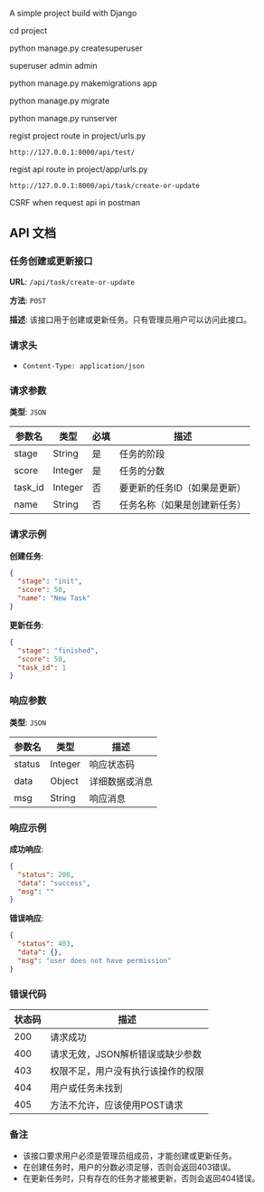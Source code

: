 A simple project build with Django



cd project 

python manage.py createsuperuser

superuser
admin
admin

python manage.py makemigrations app

python manage.py migrate


python manage.py runserver

regist project route in project/urls.py

```
http://127.0.0.1:8000/api/test/     
```
regist api route in project/app/urls.py

```
http://127.0.0.1:8000/api/task/create-or-update
```

 CSRF when request api in postman

## API 文档

### 任务创建或更新接口

**URL**: `/api/task/create-or-update`

**方法**: `POST`

**描述**: 该接口用于创建或更新任务。只有管理员用户可以访问此接口。

### 请求头

- `Content-Type: application/json`

### 请求参数

**类型**: `JSON`

| 参数名     | 类型   | 必填 | 描述                          |
|------------|--------|------|-------------------------------|
| stage      | String | 是   | 任务的阶段                    |
| score      | Integer| 是   | 任务的分数                    |
| task_id    | Integer| 否   | 要更新的任务ID（如果是更新）  |
| name       | String | 否   | 任务名称（如果是创建新任务）  |

### 请求示例

**创建任务**:

```json
{
  "stage": "init",
  "score": 50,
  "name": "New Task"
}
```

**更新任务**:

```json
{
  "stage": "finished",
  "score": 50,
  "task_id": 1
}
```

### 响应参数

**类型**: `JSON`

| 参数名    | 类型   | 描述                      |
|-----------|--------|---------------------------|
| status    | Integer| 响应状态码                |
| data      | Object | 详细数据或消息            |
| msg       | String | 响应消息                  |

### 响应示例

**成功响应**:

```json
{
  "status": 200,
  "data": "success",
  "msg": ""
}
```

**错误响应**:

```json
{
  "status": 403,
  "data": {},
  "msg": "user does not have permission"
}
```

### 错误代码

| 状态码    | 描述                               |
|-----------|------------------------------------|
| 200       | 请求成功                           |
| 400       | 请求无效，JSON解析错误或缺少参数   |
| 403       | 权限不足，用户没有执行该操作的权限 |
| 404       | 用户或任务未找到                   |
| 405       | 方法不允许，应该使用POST请求       |

### 备注

- 该接口要求用户必须是管理员组成员，才能创建或更新任务。
- 在创建任务时，用户的分数必须足够，否则会返回403错误。
- 在更新任务时，只有存在的任务才能被更新，否则会返回404错误。

